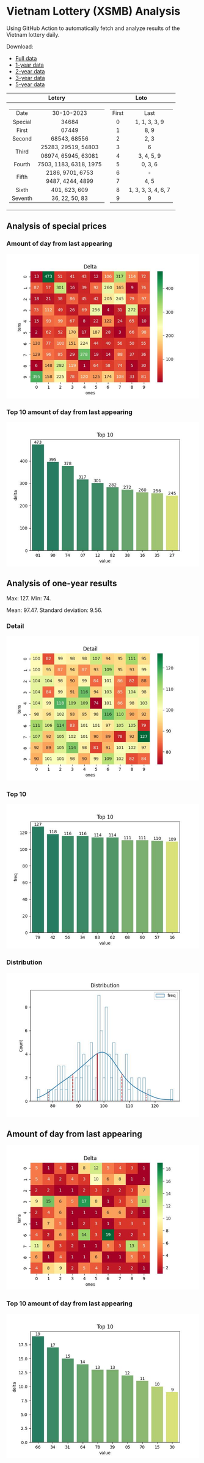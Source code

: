# Vietnam Lottery (XSMB) Analysis

Using GitHub Action to automatically fetch and analyze results of the Vietnam lottery daily.

Download:

* [Full data](https://raw.githubusercontent.com/khiemdoan/vietnam-lottery-xsmb-analysis/main/results/xsmb.csv)
* [1-year data](https://raw.githubusercontent.com/khiemdoan/vietnam-lottery-xsmb-analysis/main/results/xsmb_1_year.csv)
* [2-year data](https://raw.githubusercontent.com/khiemdoan/vietnam-lottery-xsmb-analysis/main/results/xsmb_2_year.csv)
* [3-year data](https://raw.githubusercontent.com/khiemdoan/vietnam-lottery-xsmb-analysis/main/results/xsmb_3_year.csv)
* [5-year data](https://raw.githubusercontent.com/khiemdoan/vietnam-lottery-xsmb-analysis/main/results/xsmb_5_year.csv)

| Lotery      | Loto |
| :-----------: | :-----------: |
| <table><tr><td>Date</td><td>30-10-2023</td></tr><tr><td>Special</td><td>34684</td></tr><tr><td>First</td><td>07449</td></tr><tr><td>Second</td><td>68543, 68556</td></tr><tr><td rowspan="2">Third</td><td>25283, 29519, 54803</td></tr><tr><td>06974, 65945, 63081</td></tr><tr><td>Fourth</td><td>7503, 1183, 6318, 1975</td></tr><tr><td rowspan="2">Fifth</td><td>2186, 9701, 6753</td></tr><tr><td>9487, 4244, 4899</td></tr><tr><td>Sixth</td><td>401, 623, 609</td></tr><tr><td>Seventh</td><td>36, 22, 50, 83</td></tr></table> | <table><tr><td>First</td><td>Last</td></tr><tr><td>0</td><td>1, 1, 3, 3, 9</td></tr><tr><td>1</td><td>8, 9</td></tr><tr><td>2</td><td>2, 3</td></tr><tr><td>3</td><td>6</td></tr><tr><td>4</td><td>3, 4, 5, 9</td></tr><tr><td>5</td><td>0, 3, 6</td></tr><tr><td>6</td><td>-</td></tr><tr><td>7</td><td>4, 5</td></tr><tr><td>8</td><td>1, 3, 3, 3, 4, 6, 7</td></tr><tr><td>9</td><td>9</td></tr></table> |


<h2>Analysis of special prices</h2>

<h3>Amount of day from last appearing</h3>

![Delta](images/special_delta.jpg)

<h3>Top 10 amount of day from last appearing</h3>

![Delta top 10](images/special_delta_top_10.jpg)

<h2>Analysis of one-year results</h2>

Max: 127. Min: 74.

Mean: 97.47. Standard deviation: 9.56.

<h3>Detail</h3>

![Detail](images/heatmap.jpg)

<h3>Top 10</h3>

![Top 10](images/top-10.jpg)

<h3>Distribution</h3>

![Distribution](images/distribution.jpg)

<h2>Amount of day from last appearing</h2>

![Delta](images/delta.jpg)

<h3>Top 10 amount of day from last appearing</h3>

![Delta top 10](images/delta_top_10.jpg)